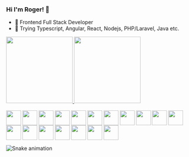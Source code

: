 ### Hi I'm Roger! 👋

- 🔭 Frontend Full Stack Developer
- 🌱 Trying Typescript, Angular, React, Nodejs, PHP/Laravel, Java etc.

<div>
  <a href="mailto:rogerbritosan@gmail.com">
    <img height="180em" src="https://github-readme-stats.vercel.app/api?username=rogerbritosan&show_icons=true&theme=dracula&include_all_commits=true&count_private-true" />
    <img height="180em" src="https://github-readme-stats.vercel.app/api/top-langs/?username=rogerbritosan&layout=compact&langs_count=16&theme-dracula" />
  </a>
</div>

<br>

<div>
  <img align="center" alt="" width="40" src="https://cdn.jsdelivr.net/gh/devicons/devicon/icons/html5/html5-original-wordmark.svg">  
  <img align="center" alt="" width="40" src="https://cdn.jsdelivr.net/gh/devicons/devicon/icons/css3/css3-original-wordmark.svg"> 
  <img align="center" alt="" width="40" src="https://cdn.jsdelivr.net/gh/devicons/devicon/icons/bootstrap/bootstrap-original.svg">
  <img align="center" alt="" width="40" src="https://cdn.jsdelivr.net/gh/devicons/devicon/icons/bulma/bulma-plain.svg">
  <img align="center" alt="" width="40" src="https://cdn.jsdelivr.net/gh/devicons/devicon/icons/tailwindcss/tailwindcss-original-wordmark.svg">
  <img align="center" alt="" width="40" src="https://cdn.jsdelivr.net/gh/devicons/devicon/icons/javascript/javascript-original.svg">
  <img align="center" alt="" width="40" src="https://cdn.jsdelivr.net/gh/devicons/devicon/icons/typescript/typescript-original.svg">
  <img align="center" alt="" width="40" src="https://cdn.jsdelivr.net/gh/devicons/devicon/icons/nodejs/nodejs-original-wordmark.svg">
  <img align="center" alt="" width="40" src="https://cdn.jsdelivr.net/gh/devicons/devicon/icons/docker/docker-original.svg">
  <img align="center" alt="" width="40" src="https://cdn.jsdelivr.net/gh/devicons/devicon/icons/webpack/webpack-original-wordmark.svg">
  <img align="center" alt="" width="40" src="https://cdn.jsdelivr.net/gh/devicons/devicon/icons/angularjs/angularjs-original.svg">
  <img align="center" alt="" width="40" src="https://cdn.jsdelivr.net/gh/devicons/devicon/icons/react/react-original.svg">
  <img align="center" alt="" width="40" src="https://cdn.jsdelivr.net/gh/devicons/devicon/icons/vuejs/vuejs-original.svg">
  <img align="center" alt="" width="40" src="https://cdn.jsdelivr.net/gh/devicons/devicon/icons/git/git-original-wordmark.svg">
  <img align="center" alt="" width="40" src="https://cdn.jsdelivr.net/gh/devicons/devicon/icons/python/python-original.svg">
  <img align="center" alt="" width="40" src="https://cdn.jsdelivr.net/gh/devicons/devicon/icons/laravel/laravel-plain.svg">
  <img align="center" alt="" width="40" src="https://cdn.jsdelivr.net/gh/devicons/devicon/icons/java/java-original-wordmark.svg">
  <img align="center" alt="" width="40" src="https://cdn.jsdelivr.net/gh/devicons/devicon/icons/figma/figma-original.svg">
</div>

![Snake animation](https://github.com/rogerbritosan/rogerbritosan/blob/output/github-contribution-grid-snake.svg)
